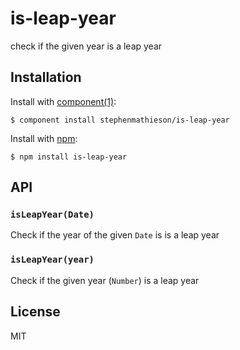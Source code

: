 
# is-leap-year

  check if the given year is a leap year

## Installation

  Install with [component(1)](http://component.io):

    $ component install stephenmathieson/is-leap-year

  Install with [npm](https://npmjs.org/):

    $ npm install is-leap-year

## API

### `isLeapYear(Date)`

Check if the year of the given `Date` is is a leap year

### `isLeapYear(year)`

Check if the given year (`Number`) is a leap year

## License

  MIT

